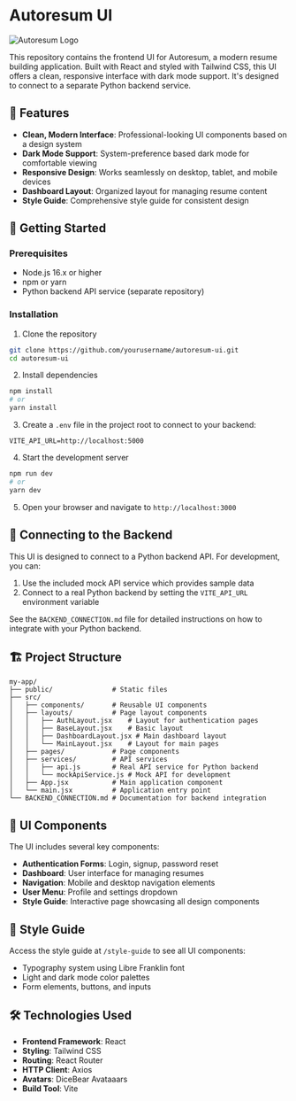 # Autoresum UI

![Autoresum Logo](/images/logo.png)

This repository contains the frontend UI for Autoresum, a modern resume building application. Built with React and styled with Tailwind CSS, this UI offers a clean, responsive interface with dark mode support. It's designed to connect to a separate Python backend service.

## 🌟 Features

- **Clean, Modern Interface**: Professional-looking UI components based on a design system
- **Dark Mode Support**: System-preference based dark mode for comfortable viewing
- **Responsive Design**: Works seamlessly on desktop, tablet, and mobile devices
- **Dashboard Layout**: Organized layout for managing resume content
- **Style Guide**: Comprehensive style guide for consistent design

## 🚀 Getting Started

### Prerequisites

- Node.js 16.x or higher
- npm or yarn
- Python backend API service (separate repository)

### Installation

1. Clone the repository
```bash
git clone https://github.com/yourusername/autoresum-ui.git
cd autoresum-ui
```

2. Install dependencies
```bash
npm install
# or
yarn install
```

3. Create a `.env` file in the project root to connect to your backend:
```
VITE_API_URL=http://localhost:5000
```

4. Start the development server
```bash
npm run dev
# or
yarn dev
```

5. Open your browser and navigate to `http://localhost:3000`

## 🔄 Connecting to the Backend

This UI is designed to connect to a Python backend API. For development, you can:

1. Use the included mock API service which provides sample data
2. Connect to a real Python backend by setting the `VITE_API_URL` environment variable

See the `BACKEND_CONNECTION.md` file for detailed instructions on how to integrate with your Python backend.

## 🏗️ Project Structure

```
my-app/
├── public/               # Static files
├── src/
│   ├── components/       # Reusable UI components
│   ├── layouts/          # Page layout components
│   │   ├── AuthLayout.jsx    # Layout for authentication pages
│   │   ├── BaseLayout.jsx    # Basic layout
│   │   ├── DashboardLayout.jsx # Main dashboard layout
│   │   └── MainLayout.jsx    # Layout for main pages
│   ├── pages/            # Page components
│   ├── services/         # API services 
│   │   ├── api.js        # Real API service for Python backend
│   │   └── mockApiService.js # Mock API for development
│   ├── App.jsx           # Main application component
│   └── main.jsx          # Application entry point
└── BACKEND_CONNECTION.md # Documentation for backend integration
```

## 📱 UI Components

The UI includes several key components:

- **Authentication Forms**: Login, signup, password reset
- **Dashboard**: User interface for managing resumes
- **Navigation**: Mobile and desktop navigation elements
- **User Menu**: Profile and settings dropdown
- **Style Guide**: Interactive page showcasing all design components

## 🎨 Style Guide

Access the style guide at `/style-guide` to see all UI components:

- Typography system using Libre Franklin font
- Light and dark mode color palettes
- Form elements, buttons, and inputs

## 🛠️ Technologies Used

- **Frontend Framework**: React
- **Styling**: Tailwind CSS
- **Routing**: React Router
- **HTTP Client**: Axios
- **Avatars**: DiceBear Avataaars
- **Build Tool**: Vite

